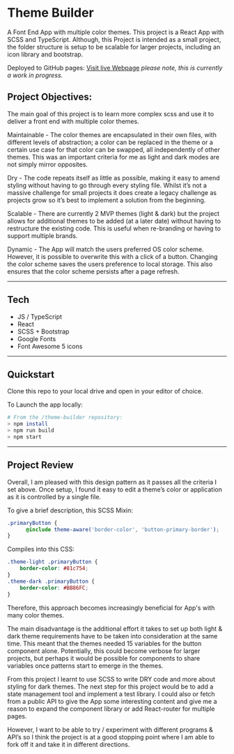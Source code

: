 # Theme Builder

A Font End App with multiple color themes. This project is a React App with SCSS and TypeScript. Although, this Project is intended as a small project, the folder structure is setup to be scalable for larger projects, including an icon library and bootstrap.  
  
Deployed to GitHub pages: [Visit live Webpage](https://joshdavies.github.io/theme-builder/)  *please note, this is currently a work in progress.*    
   
## Project Objectives:   
The main goal of this project is to learn more complex scss and use it to deliver a front end with multiple color themes.    
  
Maintainable - The color themes are encapsulated in their own files, with different levels of abstraction; a color can be replaced in the theme or a certain use case for that color can be swapped, all independently of other themes. This was an important criteria for me as light and dark modes are not simply mirror opposites.  
  
Dry - The code repeats itself as little as possible, making it easy to amend styling without having to go through every styling file. Whilst it’s not a massive challenge for small projects it does create a legacy challenge as projects grow so it’s best to implement a solution from the beginning.  
  
Scalable - There are currently 2 MVP themes (light & dark) but the project allows for additional themes to be added (at a later date) without having to restructure the existing code. This is useful when re-branding or having to support multiple brands.  
  
Dynamic - The App will match the users preferred OS color scheme. However, it is possible to overwrite this with a click of a button. Changing the color scheme saves the users preference to local storage. This also ensures that the color scheme persists after a page refresh.  
  
----------------
## Tech  
- JS / TypeScript  
- React  
- SCSS + Bootstrap  
- Google Fonts  
- Font Awesome 5 icons    

----------------
## Quickstart
Clone this repo to your local drive and open in your editor of choice.  

To Launch the app locally:  
```bash
# From the /theme-builder repository:
> npm install
> npm run build
> npm start
```
  
-----------
## Project Review  

Overall, I am pleased with this design pattern as it passes all the criteria I set above. Once setup, I found it easy to edit a theme’s color or application as it is controlled by a single file.   
  
To give a brief description, this SCSS Mixin:  
```SCSS
.primaryButton {  
	  @include theme-aware('border-color', 'button-primary-border');  
}  
```
Compiles into this CSS:  
```CSS
.theme-light .primaryButton {  
    border-color: #81c754;  
}  
.theme-dark .primaryButton {  
    border-color: #BB86FC;  
}  
```
Therefore, this approach becomes increasingly beneficial for App's with many color themes.  
  
The main disadvantage is the additional effort it takes to set up both light & dark theme requirements have to be taken into consideration at the same time. This meant that the themes needed 15 variables for the button component alone. Potentially, this could become verbose for larger projects, but perhaps it would be possible for components to share variables once patterns start to emerge in the themes.  
  
From this project I learnt to use SCSS to write DRY code and more about styling for dark themes. The next step for this project would be to add a state management tool and implement a test library. I could also or fetch from a public API to give the App some interesting content and give me a reason to expand the component library or add React-router for multiple pages.  
  
However, I want to be able to try / experiment with different programs & API’s so I think the project is at a good stopping point where I am able to fork off it and take it in different directions.  

